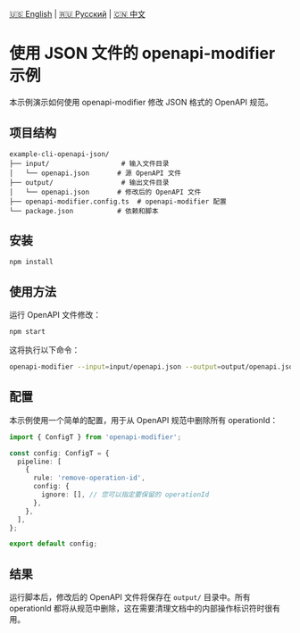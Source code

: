 [🇺🇸 English](./README.md) | [🇷🇺 Русский](./README-ru.md)  | [🇨🇳 中文](./README-zh.md)

# 使用 JSON 文件的 openapi-modifier 示例

本示例演示如何使用 openapi-modifier 修改 JSON 格式的 OpenAPI 规范。

## 项目结构

```
example-cli-openapi-json/
├── input/                  # 输入文件目录
│   └── openapi.json       # 源 OpenAPI 文件
├── output/                 # 输出文件目录
│   └── openapi.json       # 修改后的 OpenAPI 文件
├── openapi-modifier.config.ts  # openapi-modifier 配置
└── package.json           # 依赖和脚本
```

## 安装

```bash
npm install
```

## 使用方法

运行 OpenAPI 文件修改：

```bash
npm start
```

这将执行以下命令：
```bash
openapi-modifier --input=input/openapi.json --output=output/openapi.json --config=openapi-modifier.config.ts
```

## 配置

本示例使用一个简单的配置，用于从 OpenAPI 规范中删除所有 operationId：

```typescript
import { ConfigT } from 'openapi-modifier';

const config: ConfigT = {
  pipeline: [
    {
      rule: 'remove-operation-id',
      config: {
        ignore: [], // 您可以指定要保留的 operationId
      },
    },
  ],
};

export default config;
```

## 结果

运行脚本后，修改后的 OpenAPI 文件将保存在 `output/` 目录中。所有 operationId 都将从规范中删除，这在需要清理文档中的内部操作标识符时很有用。 